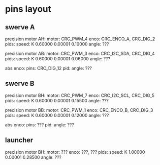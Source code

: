 
# pins layout

## swerve A

precision motor AH:
    motor: CRC_PWM_4
    enco: CRC_ENCO_A, CRC_DIG_2
    pids:
        speed: K 0.60000 0.00001 0.10000
        angle: ???

precision motor AB:
    motor: CRC_PWM_3
    enco: CRC_I2C_SDA, CRC_DIG_4
    pids:
        speed: K 0.60000 0.00001 0.06000
        angle: ???

abs enco:
    pins: CRC_DIG_12
    pid:
        angle: ???

## swerve B

precision motor BH:
    motor: CRC_PWM_7
    enco: CRC_I2C_SCL, CRC_DIG_5
    pids:
        speed: K 0.60000 0.00001 0.15500
        angle: ???

precision motor BB:
    motor: CRC_PWM_1
    enco: CRC_ENCO_B, CRC_DIG_3
    pids:
        speed: K 0.60000 0.00001 0.12000
        angle: ???

abs enco:
    pins: ???
    pid:
        angle: ???

## launcher

precision motor BH:
    motor: ???
    enco: ???, ???
    pids:
        speed: K 1.00000 0.00001 0.28500
        angle: ???
